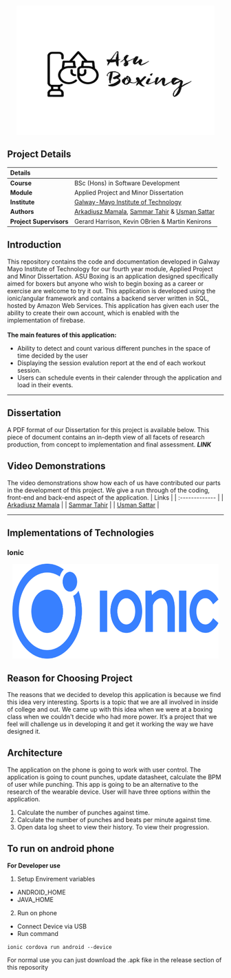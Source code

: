 <p align="center">
  <img width="460" height="300" src="https://github.com/ArekMamala/FinalYearProject/blob/master/src/assets/logo.png?raw=true">
</p>

## Project Details
| Details         |               |
| :------------- |:-------------|
| **Course**          | BSc (Hons) in Software Development          |
| **Module**          | Applied Project and Minor Dissertation      |
| **Institute**       | [Galway-Mayo Institute of Technology](https://www.gmit.ie/)         | 
| **Authors**          | [Arkadiusz Mamala](https://github.com/ArekMamala), [Sammar Tahir](https://github.com/sammartahir) & [Usman Sattar](https://github.com/Uzzy97)  |
| **Project Supervisors**          | Gerard Harrison, Kevin OBrien & Martin Kenirons|

## Introduction
This repository contains the code and documentation developed in Galway Mayo Institute of Technology for our fourth year module, Applied Project and Minor Dissertation. ASU Boxing is an application designed specifically aimed for boxers but anyone who wish to begin boxing as a career or exercise are welcome to try it out. This application is developed using the ionic/angular framework and contains a backend server written in SQL, hosted by Amazon Web Services. This application has given each user the ability to create their own account, which is enabled with the implementation of firebase.
<br><br>
<b>The main features of this application:</b>

 - Ability to detect and count various different punches in the space of time decided by the user
 - Displaying the session evalution report at the end of each workout session.
 - Users can schedule events in their calender through the application and load in their events.
 ___
## Dissertation
A PDF format of our Dissertation for this project is available below. This piece of document contains an in-depth view of all facets of research production, from concept to implementation and final assessment.
***LINK***

## Video Demonstrations
The video demonstrations show how each of us have contributed our parts in the development of this project. We give a run through of the coding, front-end and back-end aspect of the application.
| Links         | 
| :------------- |
| [Arkadiusz Mamala](https://github.com/ArekMamala) |
| [Sammar Tahir](https://github.com/ArekMamala) |
| [Usman Sattar](https://github.com/ArekMamala) |
___

## Implementations of Technologies
### Ionic
<p align="center">
  <img width="480" height="220" src="https://github.com/ArekMamala/FinalYearProject/blob/master/src/assets/ionic.png">
</p>




## Reason for Choosing Project
The reasons that we decided to develop this application is because we find this idea very interesting. Sports is a topic that we are all involved in inside of college and out. We came up with this idea when we were at a boxing class when we  couldn't decide who had more power. It’s a project that we feel will challenge us in developing it and get it working the way we have designed it. 


## Architecture
The application on the phone is going to work with user control. The application is going to count punches, update datasheet, calculate the BPM of user while punching. This app is going to be an alternative to the research of the wearable device. User will have three options within the application.
1. Calculate the number of punches against time.
2. Calculate the number of punches and beats per minute against time.
3. Open data log sheet to view their history. To view their progression.

## To run on android phone 
**For Developer use**
1. Setup Envirement variables
  * ANDROID_HOME
  * JAVA_HOME 
2. Run on phone
  * Connect Device via USB
  * Run command 
   ```
   ionic cordova run android --device
   ```
For normal use you can just download the .apk fike in the release section of this reposority 
